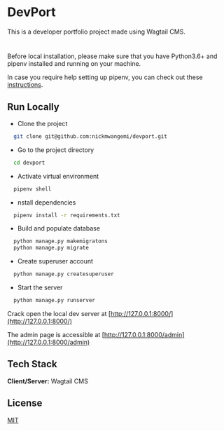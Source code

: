# DevPort
This is a developer portfolio project made using Wagtail CMS.


#
Before local installation, please make sure that you have Python3.6+ and pipenv installed and running on your machine. 

In case you require help setting up pipenv, you can check out these [instructions](https://pipenv-fork.readthedocs.io/en/latest/install.html).
## Run Locally

- Clone the project

```bash
  git clone git@github.com:nickmwangemi/devport.git
```

- Go to the project directory

```bash
  cd devport
```


- Activate virtual environment

```bash
  pipenv shell
```

- nstall dependencies

```bash
  pipenv install -r requirements.txt
```

- Build and populate database

```bash
  python manage.py makemigratons
  python manage.py migrate
```

- Create superuser account

```bash
  python manage.py createsuperuser
```

- Start the server

```bash
  python manage.py runserver
```

Crack open the local dev server at [http://127.0.0.1:8000/](http://127.0.0.1:8000/)

The admin page is accessible at [http://127.0.0.1:8000/admin](http://127.0.0.1:8000/admin)



## Tech Stack

**Client/Server:** Wagtail CMS



## License

[MIT](https://choosealicense.com/licenses/mit/)